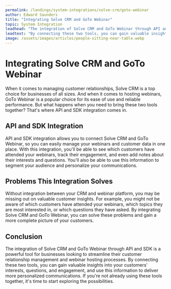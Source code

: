 ```yaml
---
permalink: /landings/system-integrations/solve-crm/goto-webinar
author: Edward Saunders
title: "Integrating Solve CRM and GoTo Webinar"
topic: System Integration
leadhead: "The integration of Solve CRM and GoTo Webinar through API and SDK is a powerful tool for businesses looking to streamline their customer relationship management and webinar hosting processes"
leadtext: "By connecting these two tools, you can gain valuable insights into your customers' interests, questions, and engagement, and use this information to deliver more personalized communications. If you're not already using these tools together, it's time to start exploring the possibilities."
image: /assets/images/articles/people-sitting-near-table.webp
---
```

<div class="arttext">	<h1>Integrating Solve CRM and GoTo Webinar</h1>
	<p>When it comes to managing customer relationships, Solve CRM is a top choice for businesses of all sizes. And when it comes to hosting webinars, GoTo Webinar is a popular choice for its ease of use and reliable performance. But what happens when you need to bring these two tools together? That's where API and SDK integration comes in.</p>
	<h2>API and SDK Integration</h2>
	<p>API and SDK integration allows you to connect Solve CRM and GoTo Webinar, so you can easily manage your webinars and customer data in one place. With this integration, you'll be able to see which customers have attended your webinars, track their engagement, and even add notes about their interests and questions. You'll also be able to use this information to segment your audience and personalize your communications.</p>
	<h2>Problems This Integration Solves</h2>
	<p>Without integration between your CRM and webinar platform, you may be missing out on valuable customer insights. For example, you might not be aware of which customers have attended your webinars, which topics they are most interested in, or which questions they have asked. By integrating Solve CRM and GoTo Webinar, you can solve these problems and gain a more complete picture of your customers.</p>
	<h2>Conclusion</h2>
	<p>The integration of Solve CRM and GoTo Webinar through API and SDK is a powerful tool for businesses looking to streamline their customer relationship management and webinar hosting processes. By connecting these two tools, you can gain valuable insights into your customers' interests, questions, and engagement, and use this information to deliver more personalized communications. If you're not already using these tools together, it's time to start exploring the possibilities.</p>
</div>